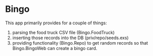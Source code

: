 # Bingo

This app primarily provides for a couple of things:
1. parsing the food truck CSV file (Bingo.FoodTruck)
2. inserting those records into the DB (priv/repo/seeds.exs)
3. providing functionality (Bingo.Repo) to get random records so that Bingo.BingoWeb can create a bingo card.